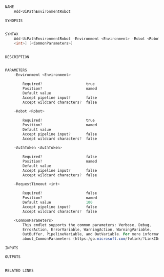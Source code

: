 ﻿```PowerShell

NAME
    Add-UiPathEnvironmentRobot
    
SYNOPSIS
    
    
SYNTAX
    Add-UiPathEnvironmentRobot -Environment <Environment> -Robot <Robot> [-AuthToken <AuthToken>] [-RequestTimeout 
    <int>] [<CommonParameters>]
    
    
DESCRIPTION
    

PARAMETERS
    -Environment <Environment>
        
        Required?                    true
        Position?                    named
        Default value                
        Accept pipeline input?       false
        Accept wildcard characters?  false
        
    -Robot <Robot>
        
        Required?                    true
        Position?                    named
        Default value                
        Accept pipeline input?       false
        Accept wildcard characters?  false
        
    -AuthToken <AuthToken>
        
        Required?                    false
        Position?                    named
        Default value                
        Accept pipeline input?       false
        Accept wildcard characters?  false
        
    -RequestTimeout <int>
        
        Required?                    false
        Position?                    named
        Default value                100
        Accept pipeline input?       false
        Accept wildcard characters?  false
        
    <CommonParameters>
        This cmdlet supports the common parameters: Verbose, Debug,
        ErrorAction, ErrorVariable, WarningAction, WarningVariable,
        OutBuffer, PipelineVariable, and OutVariable. For more information, see 
        about_CommonParameters (https:/go.microsoft.com/fwlink/?LinkID=113216). 
    
INPUTS
    
OUTPUTS
    
    
RELATED LINKS



```
